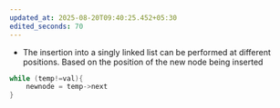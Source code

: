 ```yaml
---
updated_at: 2025-08-20T09:40:25.452+05:30
edited_seconds: 70
---
```

- The insertion into a singly linked list can be performed at different positions. Based on the position of the new node being inserted

```c
while (temp!=val){
	newnode = temp->next
}
```